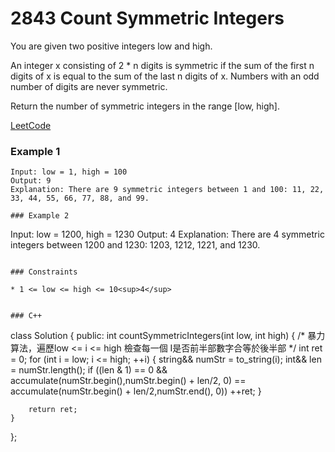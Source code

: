 # 2843 Count Symmetric Integers

You are given two positive integers low and high.

An integer x consisting of 2 * n digits is symmetric if the sum of the first n digits of x is equal to the sum of the last n digits of x. Numbers with an odd number of digits are never symmetric.

Return the number of symmetric integers in the range [low, high].
 

[LeetCode](https://leetcode.cn/problems/count-symmetric-integers/)

### Example 1

```
Input: low = 1, high = 100
Output: 9
Explanation: There are 9 symmetric integers between 1 and 100: 11, 22, 33, 44, 55, 66, 77, 88, and 99.

### Example 2

```
Input: low = 1200, high = 1230
Output: 4
Explanation: There are 4 symmetric integers between 1200 and 1230: 1203, 1212, 1221, and 1230.
```

### Constraints

* 1 <= low <= high <= 10<sup>4</sup>


### C++ 

```
class Solution {
public:
    int countSymmetricIntegers(int low, int high) {
        /*
            暴力算法，遍歷low <= i <= high
            檢查每一個 I是否前半部數字合等於後半部
        */
        int ret = 0;
        for (int i = low; i <= high; ++i) {
            string&& numStr = to_string(i);
            int&& len = numStr.length();
            if ((len & 1) == 0 && accumulate(numStr.begin(),numStr.begin() + len/2, 0) == accumulate(numStr.begin() + len/2,numStr.end(), 0))
                ++ret;
        }

        return ret;
    }
};
```